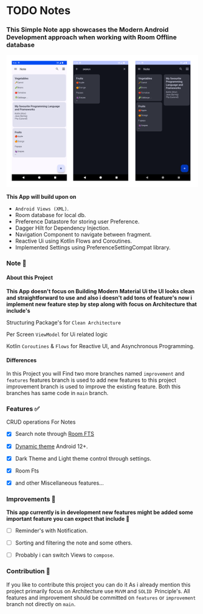 # TODO Notes

### This Simple Note app showcases the Modern Android Development approach when working with Room Offline database

![Screenshots](Screenshots/Screenshots.png)

**This App will build upon on**

* `Android Views (XML)`.
* Room database for local db.
* Preference Datastore for storing user Preference.
* Dagger Hilt for Dependency Injection.
* Navigation Component to navigate between fragment.
* Reactive Ui using Kotlin Flows and Coroutines.
* Implemented Settings using PreferenceSettingCompat library.

### Note 👀

#### About this Project
**This App doesn't focus on Building Modern Material Ui the UI looks clean and straightforward to use**
**and also i doesn't add tons of feature's now i implement new feature step by step along with**
**focus on Architecture that include's**

Structuring Package's for `Clean Architecture`

Per Screen `ViewModel` for Ui related logic

Kotlin `Coroutines` & `Flows` for Reactive UI, and Asynchronous Programming.

#### Differences
In this Project you will Find two more branches named `improvement` and `features` features branch is used to add new features to this project improvement branch is used to improve the  existing feature. Both this branches has same code in `main` branch.

### Features ✅

CRUD operations For Notes

- [x] Search note through [Room FTS](https://developer.android.com/training/data-storage/room/defining-data#fts)

- [x] [Dynamic theme](https://developer.android.com/develop/ui/views/theming/dynamic-colors) Android 12+.

- [x] Dark Theme and Light theme control through settings.

- [X] Room Fts

- [x]  and other Miscellaneous features...


### Improvements 🚀

**This app currently is in development new features might be added some important feature you can expect that include 🚧**

- [ ] Reminder's with Notification.

- [ ] Sorting and filtering the note and some others.

- [ ] Probably i can switch Views to `compose`.

### Contribution 🤝

If you like to contribute this project you can do it 
As i already mention this project primarily focus on Architecture use `MVVM` and `SOLID `Principle's.
All features and improvement should be committed on `features` or `improvement` branch not directly on `main`.
